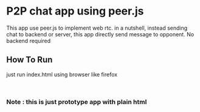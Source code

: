 # P2P chat app using peer.js
This app use peer.js to implement web rtc. in a nutshell, instead sending chat to backend or server, this app directly send message to opponent. No backend required

## How To Run
just run index.html using browser like firefox

<br>

### Note : this is just prototype app with plain html

